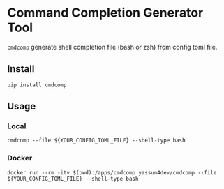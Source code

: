# Command Completion Generator Tool

`cmdcomp` generate shell completion file (bash or zsh) from config toml file.

## Install

```shell
pip install cmdcomp
```

## Usage

### Local
```shell
cmdcomp --file ${YOUR_CONFIG_TOML_FILE} --shell-type bash
```

### Docker

```shell
docker run --rm -itv $(pwd):/apps/cmdcomp yassun4dev/cmdcomp --file ${YOUR_CONFIG_TOML_FILE} --shell-type bash
```
